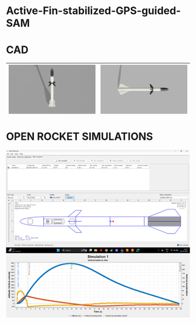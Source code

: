 # Active-Fin-stabilized-GPS-guided-SAM

# CAD
| <img src="CAD/3d.png" > | <img src="CAD/combined v6+_1.png" > |
| --------------------------- | --------------------------- |


# OPEN ROCKET SIMULATIONS

<img src="OPEN ROCKET GL/simulation.png"  > 
<img src="OPEN ROCKET GL/GRAPH.png" > 

